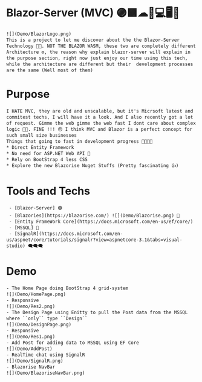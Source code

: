 # Blazor-Server (MVC) 🟣🟪☁📱💻🖥🎨
    ![](Demo/BlazorLogo.png)
    This is a project to let me discover about the the Blazor-Server Technology 👩‍💻. NOT THE BLAZOR WASM, these two are completely different Architecture ⚙, the reason why explain blazor-server will explain in the purpose section, right now just enjoy our time using this tech, while the architecture are different but their  development processes are the same (Well most of them)
# Purpose
    I HATE MVC, they are old and unscalable, but it's Micrsoft latest and commitest techs, I will have it a look. And I also recently got a lot of request. Gimme the web gimme the web fast I dont care about complex logic 🥺🥺. FINE !!! 😒 I think MVC and Blazor is a perfect concept for such small size businesses
    Things that going to fast in development progress 🚄🚄🚄🚄
    * Direct Entity Framework 
    * No need for ASP.NET Web API 🔌
    * Rely on BootStrap 4 less CSS 
    * Explore the new Blazorise Nuget Stuffs (Pretty fascinating 👍)
# Tools and Techs
     - [Blazor-Server] 🟣
     - [Blazories](https://blazorise.com/) ![](Demo/Blazorise.png) 🎨
     - [Entity FrameWork Core](https://docs.microsoft.com/en-us/ef/core/)
     - [MSSQL] 🕋
     - [SignalR](https://docs.microsoft.com/en-us/aspnet/core/tutorials/signalr?view=aspnetcore-3.1&tabs=visual-studio) 🗨🗨🗨
	
# Demo
    - The Home Page doing BootStrap 4 grid-system
    ![](Demo/HomePage.png)
    - Responsive
    ![](Demo/Res2.png)
    - The Design Page using Enitty to pull the Post data from the MSSQL where ``only`` type ``Design``
    ![](Demo/DesignPage.png)
    - Responsive
    ![](Demo/Res1.png)
    - Add Post for adding data to MSSQL using EF Core
    ![](Demo/AddPost)
    - RealTime chat using SignalR 
    ![](Demo/SignalR.png)
    - Blazorise NavBar
    ![](Demo/BlazoriseNavBar.png)